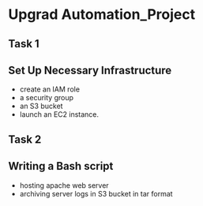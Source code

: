 # Upgrad Automation_Project



## Task 1
## Set Up Necessary Infrastructure
- create an IAM role
- a security group
- an S3 bucket
- launch an EC2 instance.

## Task 2
## Writing a Bash script 
- hosting apache web server
- archiving server logs in S3 bucket in tar format


